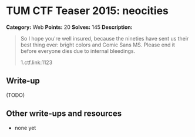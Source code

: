 # TUM CTF Teaser 2015: neocities

**Category:** Web
**Points:** 20
**Solves:** 145
**Description:**

> So I hope you're well insured, because the nineties have sent us their
> best thing ever: bright colors and Comic Sans MS. Please end it before
> everyone dies due to internal bleedings.
> 
> 1.ctf.link:1123


## Write-up

(TODO)

## Other write-ups and resources

* none yet
